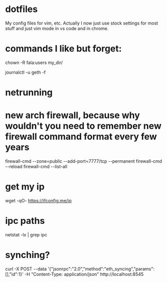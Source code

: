# dotfiles
My config files for vim, etc. Actually I now just use stock settings for most stuff and just vim mode in vs code and in chrome.

# commands I like but forget:
chown -R fala:users my_dir/

journalctl -u geth -f

# netrunning
# new arch firewall, because why wouldn't you need to remember new firewall command format every few years
firewall-cmd --zone=public --add-port=7777/tcp --permanent
firewall-cmd --reload
firewall-cmd --list-all

# get my ip
wget -qO- https://ifconfig.me/ip

# ipc paths
netstat -lx | grep ipc

# synching?
curl -X POST --data '{"jsonrpc":"2.0","method":"eth_syncing","params":[],"id":1}' -H "Content-Type: application/json" http://localhost:8545
